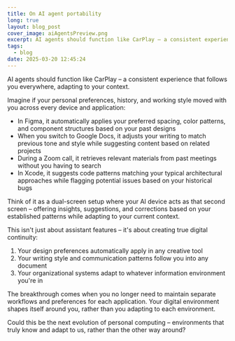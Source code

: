 ```yaml
---
title: On AI agent portability
long: true
layout: blog_post
cover_image: aiAgentsPreview.png
excerpt: AI agents should function like CarPlay – a consistent experience that follows you everywhere, adapting to your context.
tags:
  - blog
date: 2025-03-20 12:45:24
---
```


AI agents should function like CarPlay – a consistent experience that follows you everywhere, adapting to your context.

Imagine if your personal preferences, history, and working style moved with you across every device and application:

- In Figma, it automatically applies your preferred spacing, color patterns, and component structures based on your past designs
- When you switch to Google Docs, it adjusts your writing to match previous tone and style while suggesting content based on related projects
- During a Zoom call, it retrieves relevant materials from past meetings without you having to search
- In Xcode, it suggests code patterns matching your typical architectural approaches while flagging potential issues based on your historical bugs

Think of it as a dual-screen setup where your AI device acts as that second screen – offering insights, suggestions, and corrections based on your established patterns while adapting to your current context.

This isn't just about assistant features – it's about creating true digital continuity:

1. Your design preferences automatically apply in any creative tool
2. Your writing style and communication patterns follow you into any document
3. Your organizational systems adapt to whatever information environment you're in

The breakthrough comes when you no longer need to maintain separate workflows and preferences for each application. Your digital environment shapes itself around you, rather than you adapting to each environment.

Could this be the next evolution of personal computing – environments that truly know and adapt to us, rather than the other way around?
